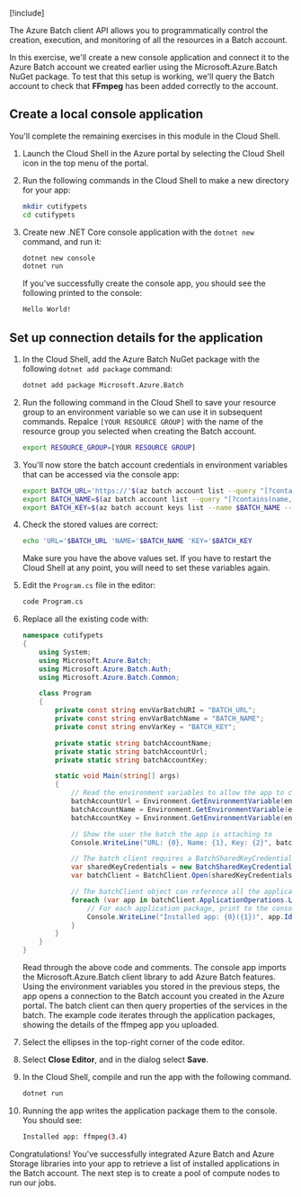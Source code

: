 [!include[](../../../includes/azure-exercise-subscription-prerequisite.md)]

The Azure Batch client API allows you to programmatically control the creation, execution, and monitoring of all the resources in a Batch account. 

In this exercise, we'll create a new console application and connect it to the Azure Batch account we created earlier using the Microsoft.Azure.Batch NuGet package. To test that this setup is working, we'll query the Batch account to check that **FFmpeg** has been added correctly to the account. 

## Create a local console application

You'll complete the remaining exercises in this module in the Cloud Shell.

1. Launch the Cloud Shell in the Azure portal by selecting the Cloud Shell icon in the top menu of the portal. 
1. Run the following commands in the Cloud Shell to make a new directory for your app:

    ```bash
    mkdir cutifypets
    cd cutifypets
    ```

1. Create new .NET Core console application with the `dotnet new` command, and run it:

    ```bash
    dotnet new console
    dotnet run
    ```

    If you've successfully create the console app, you should see the following printed to the console:

    ```bash
    Hello World!
    ```  

## Set up connection details for the application

1. In the Cloud Shell, add the Azure Batch NuGet package with the following `dotnet add package` command:

    ```bash
    dotnet add package Microsoft.Azure.Batch
    ```

1. Run the following command in the Cloud Shell to save your resource group to an environment variable so we can use it in subsequent commands. Repalce `[YOUR RESOURCE GROUP]` with the name of the resource group you selected when creating the Batch account. 

    ```bash
    export RESOURCE_GROUP=[YOUR RESOURCE GROUP]
    ```

1. You'll now store the batch account credentials in environment variables that can be accessed via the console app:

    ```bash
    export BATCH_URL='https://'$(az batch account list --query "[?contains(name,'cuti')].accountEndpoint" --output tsv)
    export BATCH_NAME=$(az batch account list --query "[?contains(name,'cuti')].name" --output tsv)
    export BATCH_KEY=$(az batch account keys list --name $BATCH_NAME --query primary -o tsv --resource-group $RESOURCE_GROUP)
    ```

1. Check the stored values are correct:

    ```bash
    echo 'URL='$BATCH_URL 'NAME='$BATCH_NAME 'KEY='$BATCH_KEY
    ```

    Make sure you have the above values set. If you have to restart the Cloud Shell at any point, you will need to set these variables again. 

1. Edit the `Program.cs` file in the editor:

    ```bash
    code Program.cs
    ```

1. Replace all the existing code with:

    ```csharp
    namespace cutifypets
    {
        using System;
        using Microsoft.Azure.Batch;
        using Microsoft.Azure.Batch.Auth;
        using Microsoft.Azure.Batch.Common;

        class Program
        {
            private const string envVarBatchURI = "BATCH_URL";
            private const string envVarBatchName = "BATCH_NAME";
            private const string envVarKey = "BATCH_KEY";

            private static string batchAccountName;
            private static string batchAccountUrl;
            private static string batchAccountKey;

            static void Main(string[] args)
            {
                // Read the environment variables to allow the app to connect to the Azure Batch account
                batchAccountUrl = Environment.GetEnvironmentVariable(envVarBatchURI);
                batchAccountName = Environment.GetEnvironmentVariable(envVarBatchName);
                batchAccountKey = Environment.GetEnvironmentVariable(envVarKey);

                // Show the user the batch the app is attaching to
                Console.WriteLine("URL: {0}, Name: {1}, Key: {2}", batchAccountUrl, batchAccountName, batchAccountKey);

                // The batch client requires a BatchSharedKeyCredentials object to open a connection
                var sharedKeyCredentials = new BatchSharedKeyCredentials(batchAccountUrl, batchAccountName, batchAccountKey);
                var batchClient = BatchClient.Open(sharedKeyCredentials);

                // The batchClient object can reference all the application packages, and get a summary of their details
                foreach (var app in batchClient.ApplicationOperations.ListApplicationSummaries() ) {
                    // For each application package, print to the console their name and version number
                    Console.WriteLine("Installed app: {0}({1})", app.Id, app.Versions[0]);
                }
            }
        }
    }
    ```

    Read through the above code and comments. The console app imports the Microsoft.Azure.Batch client library to add Azure Batch features. Using the environment variables you stored in the previous steps, the app opens a connection to the Batch account you created in the Azure portal. The batch client can then query properties of the services in the batch. The example code iterates through the application packages, showing the details of the ffmpeg app you uploaded.

1. Select the ellipses in the top-right corner of the code editor.

1. Select **Close Editor**, and in the dialog select **Save**.

1. In the Cloud Shell, compile and run the app with the following command.

    ```bash
    dotnet run
    ```

1. Running the app writes the application package them to the console. You should see:

    ```bash
    Installed app: ffmpeg(3.4)
    ```

Congratulations! You've successfully integrated Azure Batch and Azure Storage libraries into your app to retrieve a list of installed applications in the Batch account. The next step is to create a pool of compute nodes to run our jobs.